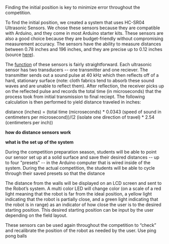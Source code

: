 Finding the initial position is key to minimize error throughout the competition.

To find the initial position, we created a system that uses HC-SR04 Ultrasonic Sensors. We chose these sensors because they are compatible with Arduino, and they come in most Arduino starter kits. These sensors are also a good choice because they are budget-friendly without compromising measurement accuracy. The sensors have the ability to measure distances between 0.78 inches and 196 inches, and they are precise up to 0.12 inches (source [here](https://www.amazon.com/Smraza-Ultrasonic-Distance-Mounting-Duemilanove/dp/B01JG09DCK/ref=sr_1_3?dchild=1&keywords=hcsr04+ultrasonic+sensor&qid=1611768243&sr=8-3)).

The [function](https://lastminuteengineers.com/arduino-sr04-ultrasonic-sensor-tutorial/) of these sensors is fairly straightforward. Each ultrasonic sensor has two transducers -- one transmitter and one reciever. The transmitter sends out a sound pulse at 40 kHz which then reflects off of a hard, stationary surface (note: cloth fabrics tend to absorb these sound waves and are unable to reflect them). After reflection, the receiver picks up on the reflected pulse and records the total time (in microseconds) that the process took from initial transmission to final reciept. The following calculation is then performed to yield distance traveled in inches:

distance (inches) = (total time (microseconds) * 0.0343 (speed of sound in centimeters per microsecond))/(2 (isolate one direction of travel) * 2.54 (centimeters per inch))

**how do distance sensors work**

**what is the set up of the system**

During the competition preparation season, students will be able to point our sensor set up at a solid surface and save their desired distances -- up to four "presets" -- in the Arduino computer that is wired inside of the system. During the actual competition, the students will be able to cycle through their saved presets so that the distance 

The distance from the walls will be displayed on an LCD screen and sent to the Robot’s system. A multi color LED will change color (on a scale of a red light meaning that the robot is far from the ideal position, a yellow light indicating that the robot is partially close, and a green light indicating that the robot is in range) as an indicator of how close the user is to the desired starting position. This desired starting position can be input by the user depending on the field layout.

These sensors can be used again throughout the competition to “check” and recalibrate the position of the robot as needed by the user.
Use ping pong balls
